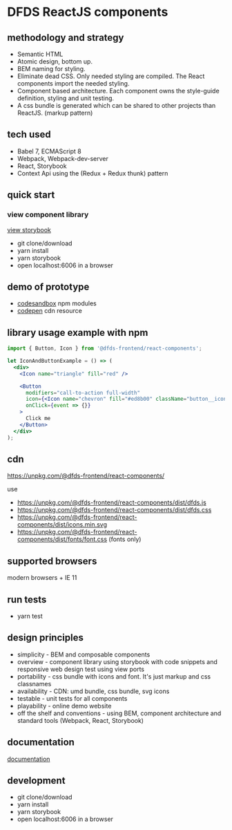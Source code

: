 # DFDS ReactJS components

## methodology and strategy

- Semantic HTML
- Atomic design, bottom up.
- BEM naming for styling.
- Eliminate dead CSS. Only needed styling are compiled. The React components import the needed styling.
- Component based architecture. Each component owns the style-guide definition, styling and unit testing.
- A css bundle is generated which can be shared to other projects than ReactJS. (markup pattern)

## tech used

- Babel 7, ECMAScript 8
- Webpack, Webpack-dev-server
- React, Storybook
- Context Api using the (Redux + Redux thunk) pattern

## quick start

### view component library

[view storybook](https://dfds-frontend.github.io/react-components)

- git clone/download
- yarn install
- yarn storybook
- open localhost:6006 in a browser

## demo of prototype

- [codesandbox](https://codesandbox.io/s/405yrp7k0) npm modules
- [codepen](https://codepen.io/kunukn/pen/414587619833622115ad229241a63b1a?editors=0010) cdn resource

## library usage example with npm

```jsx
import { Button, Icon } from '@dfds-frontend/react-components';

let IconAndButtonExample = () => (
  <div>
    <Icon name="triangle" fill="red" />

    <Button
      modifiers="call-to-action full-width"
      icon={<Icon name="chevron" fill="#ed8b00" className="button__icon" />}
      onClick={event => {}}
    >
      Click me
    </Button>
  </div>
);
```

## cdn

https://unpkg.com/@dfds-frontend/react-components/

use

- https://unpkg.com/@dfds-frontend/react-components/dist/dfds.js
- https://unpkg.com/@dfds-frontend/react-components/dist/dfds.css
- https://unpkg.com/@dfds-frontend/react-components/dist/icons.min.svg
- https://unpkg.com/@dfds-frontend/react-components/dist/fonts/font.css (fonts only)

## supported browsers

modern browsers + IE 11

## run tests

- yarn test

## design principles

- simplicity - BEM and composable components
- overview - component library using storybook with code snippets and responsive web design test using view ports
- portability - css bundle with icons and font. It's just markup and css classnames
- availability - CDN: umd bundle, css bundle, svg icons
- testable - unit tests for all components
- playability - online demo website
- off the shelf and conventions - using BEM, component architecture and standard tools (Webpack, React, Storybook)

## documentation

[documentation](/docs/index.md)

## development

- git clone/download
- yarn install
- yarn storybook
- open localhost:6006 in a browser
